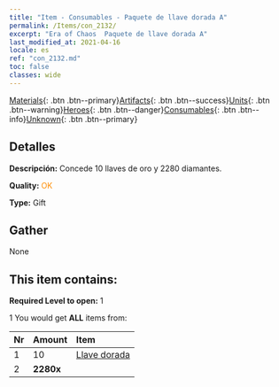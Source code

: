 ```yaml
---
title: "Item - Consumables - Paquete de llave dorada A"
permalink: /Items/con_2132/
excerpt: "Era of Chaos  Paquete de llave dorada A"
last_modified_at: 2021-04-16
locale: es
ref: "con_2132.md"
toc: false
classes: wide
---
```

 [Materials](/es/Items/){: .btn .btn--primary}[Artifacts](/es/Items/Artifacts/){: .btn .btn--success}[Units](/es/Items/Units/){: .btn .btn--warning}[Heroes](/es/Items/Heroes/){: .btn .btn--danger}[Consumables](/es/Items/Consumables/){: .btn .btn--info}[Unknown](/es/Items/Unknown/){: .btn .btn--primary}

## Detalles
 **Descripción:** Concede 10 llaves de oro y 2280 diamantes.

 **Quality:** <span style="color: #FF8C00">OK</span>

 **Type:** Gift

## Gather

  None

## This item contains:

 **Required Level to open:** 1

 1 You would get **ALL** items  from:

  | Nr | Amount |     Item    |
  |:---|:-------|:------------|
  | 1 | 10 | [Llave dorada](/es/Items/con_783/) |  | 
  | 2 |  **2280x** | <i class="fas fa-gem"/> |  | 
